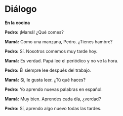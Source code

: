 # Diálogo

**En la cocina**

**Pedro:** ¡Mamá! ¿Qué comes?

**Mamá:** Como una manzana, Pedro. ¿Tienes hambre?

**Pedro:** Sí. Nosotros comemos muy tarde hoy.

**Mamá:** Es verdad. Papá lee el periódico y no ve la hora.

**Pedro:** Él siempre lee después del trabajo.

**Mamá:** Sí, le gusta leer. ¿Tú qué haces?

**Pedro:** Yo aprendo nuevas palabras en español.

**Mamá:** Muy bien. Aprendes cada día, ¿verdad?

**Pedro:** Sí, aprendo algo nuevo todas las tardes.